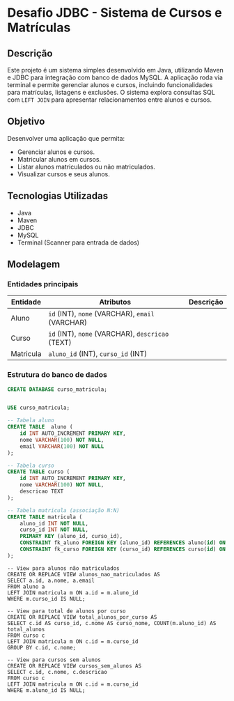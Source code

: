 # Desafio JDBC - Sistema de Cursos e Matrículas

## Descrição
Este projeto é um sistema simples desenvolvido em Java, utilizando Maven e JDBC para integração com banco de dados MySQL. A aplicação roda via terminal e permite gerenciar alunos e cursos, incluindo funcionalidades para matrículas, listagens e exclusões. O sistema explora consultas SQL com `LEFT JOIN` para apresentar relacionamentos entre alunos e cursos.

## Objetivo
Desenvolver uma aplicação que permita:
- Gerenciar alunos e cursos.
- Matricular alunos em cursos.
- Listar alunos matriculados ou não matriculados.
- Visualizar cursos e seus alunos.


## Tecnologias Utilizadas
- Java
- Maven
- JDBC
- MySQL
- Terminal (Scanner para entrada de dados)

## Modelagem

### Entidades principais

| Entidade | Atributos                           | Descrição                                |
|----------|-----------------------------------|-----------------------------------------|
| Aluno    | `id` (INT), `nome` (VARCHAR), `email` (VARCHAR) 
| Curso    | `id` (INT), `nome` (VARCHAR), `descricao` (TEXT) 
| Matricula| `aluno_id` (INT), `curso_id` (INT) 

### Estrutura do banco de dados

```sql
CREATE DATABASE curso_matricula;


USE curso_matricula;

-- Tabela aluno
CREATE TABLE  aluno (
    id INT AUTO_INCREMENT PRIMARY KEY,
    nome VARCHAR(100) NOT NULL,
    email VARCHAR(100) NOT NULL
);

-- Tabela curso
CREATE TABLE curso (
    id INT AUTO_INCREMENT PRIMARY KEY,
    nome VARCHAR(100) NOT NULL,
    descricao TEXT
);

-- Tabela matricula (associação N:N)
CREATE TABLE matricula (
    aluno_id INT NOT NULL,
    curso_id INT NOT NULL,
    PRIMARY KEY (aluno_id, curso_id),
    CONSTRAINT fk_aluno FOREIGN KEY (aluno_id) REFERENCES aluno(id) ON DELETE CASCADE,
    CONSTRAINT fk_curso FOREIGN KEY (curso_id) REFERENCES curso(id) ON DELETE CASCADE
);
```


```View
-- View para alunos não matriculados
CREATE OR REPLACE VIEW alunos_nao_matriculados AS
SELECT a.id, a.nome, a.email
FROM aluno a
LEFT JOIN matricula m ON a.id = m.aluno_id
WHERE m.curso_id IS NULL;

-- View para total de alunos por curso
CREATE OR REPLACE VIEW total_alunos_por_curso AS
SELECT c.id AS curso_id, c.nome AS curso_nome, COUNT(m.aluno_id) AS total_alunos
FROM curso c
LEFT JOIN matricula m ON c.id = m.curso_id
GROUP BY c.id, c.nome;

-- View para cursos sem alunos
CREATE OR REPLACE VIEW cursos_sem_alunos AS
SELECT c.id, c.nome, c.descricao
FROM curso c
LEFT JOIN matricula m ON c.id = m.curso_id
WHERE m.aluno_id IS NULL;
```
